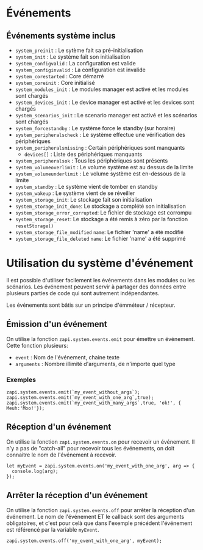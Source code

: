 # Événements 
## Événements système inclus
- `system_preinit` : Le sytème fait sa pré-initialisation
- `system_init` : Le système fait son initialisation
- `system_configvalid` : La configuration est valide
- `system_configinvalid` : La configuration est invalide
- `system_corestarted` : Core démarré
- `system_coreinit` : Core initialisé
- `system_modules_init` : Le modules manager est activé et les modules sont chargés
- `system_devices_init` : Le device manager est activé et les devices sont chargés
- `system_scenarios_init` : Le scenario manager est activé et les scénarios sont chargés
- `system_forcestandby` : Le système force le standby (sur horaire)
- `system_peripheralscheck` : Le système effectue une vérification des périphériques
- `system_peripheralsmissing` : Certain périphériques sont manquants
  - `devices[]` : Liste des périphériques manquants
- `system_peripheralsok` : Tous les périphériques sont présents
- `system_volumeoverlimit` : Le volume système est au dessus de la limite
- `system_volumeunderlimit` : Le volume système est en-dessous de la limite
- `system_standby` : Le système vient de tomber en standby
- `system_wakeup` : Le système vient de se réveiller
- `system_storage_init`: Le stockage fait son initialisation
- `system_storage_init_done`: Le stockage a complété son initialisation
- `system_storage_error_corrupted`: Le fichier de stockage est corrompu
- `system_storage_reset`: Le stockage a été remis à zéro par la fonction `resetStorage()`
- `system_storage_file_modified` `name`: Le fichier 'name' a été modifié
- `system_storage_file_deleted` `name`: Le fichier 'name' a été supprimé

# Utilisation du système d'événement
Il est possible d'utiliser facilement les événements dans les modules ou les scénarios. Les événement peuvent servir à partager des données entre plusieurs parties de code qui sont autrement indépendantes.

Les événements sont bâtis sur un principe d'émméteur / récepteur.

## Émission d'un événement
On utilise la fonction `zapi.system.events.emit` pour émettre un événement. Cette fonction plusieurs:
- `event` : Nom de l'événement, chaine texte
- `arguments` : Nombre illimité d'arguments, de n'importe quel type

### Exemples
```JS
zapi.system.events.emit(`my_event_without_args`);
zapi.system.events.emit(`my_event_with_one_arg`,true);
zapi.system.events.emit(`my_event_with_many_args`,true, 'ok!', { Meuh:'Moo!'});
```

## Réception d'un événement
On utilise la fonction `zapi.system.events.on` pour recevoir un événement. Il n'y a pas de "catch-all" pour recevoir tous les événements, on doit connaitre le nom de l'événement à recevoir.

```JS
let myEvent = zapi.system.events.on('my_event_with_one_arg', arg => {
  console.log(arg);
});
```

## Arrêter la réception d'un événement
On utilise la fonction `zapi.system.events.off` pour arrêter la réception d'un événement. Le nom de l'événement ET le callback sont des arguments obligatoires, et c'est pour celà que dans l'exemple précédent l'événement est référencé par la variable `myEvent`.

```JS
zapi.system.events.off('my_event_with_one_arg', myEvent);
```
